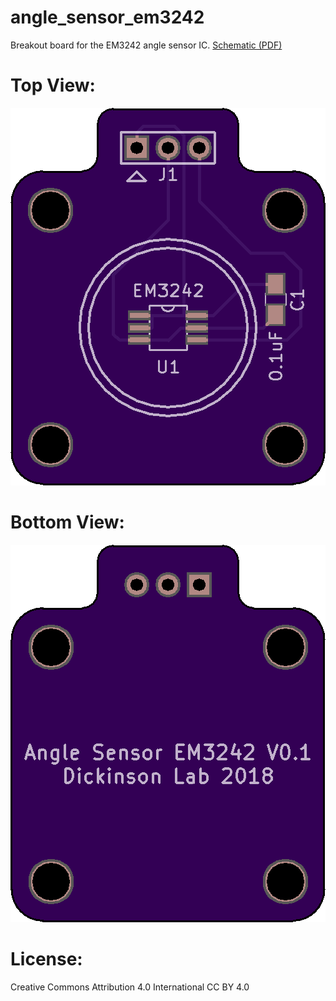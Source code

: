# angle_sensor_em3242 
Breakout board for the EM3242 angle sensor IC. [Schematic (PDF)](angle_sensor_em3242.pdf)

# Top View: 
![top_view](images/angle_sensor_em3242_top.png)

# Bottom View:
![bot_view](images/angle_sensor_em3242_bot.png)

# License: 
Creative Commons Attribution 4.0 International CC BY 4.0

